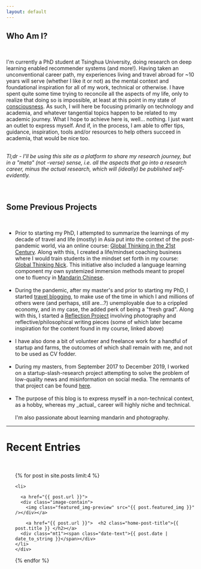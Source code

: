 ```yaml
---
layout: default
---
```

<div class="page-content">
    <div class=" text-body paragraph-text-home mx-auto mb2">
<h2>Who Am I?</h2>
<p>
<br>

I'm currently a PhD student at Tsinghua University, doing research on deep learning enabled recommender systems (and more!). Having taken an unconventional career path, my experiences living and travel abroad for ~10 years will serve (whether I like it or not) as the mental context and foundational inspiration for all of my work, technical or otherwise. I have spent quite some time trying to reconcile all the aspects of my life, only to realize that doing so is impossible, at least at this point in my state of <a href="/">consciousness</a>. As such, I will here be focusing primarily on technology and academia, and whatever tangential topics happen to be related to my academic journey. What I hope to achieve here is, well... nothing. I just want an outlet to express myself. And if, in the process, I am able to offer tips, guidance, inspiration, tools and/or resources to help others succeed in academia, that would be nice too.
<br>
<br>
<div style="font-style: italic;">
Tl;dr - I'll be using this site as a platform to share my research journey, but in a "meta" (not -verse) sense, i.e. all the aspects that go into a research career, minus the actual research, which will (ideally) be published self-evidently. </div>
<br>
<br>

<h2> Some Previous Projects </h2>
<br>

<div class="content-list">

<p >
<ul>
<li>
Prior to starting my PhD, I attempted to summarize the learnings of my decade of travel and life (mostly) in Asia put into the context of the post-pandemic world, via an online course: <a href="https://www.globalthinkingcourse.com">Global Thinking in the 21st Century</a>. Along with this, I created a life/mindset coaching business where I would train students in the mindset set forth in my course: <a href="https://www.nicksnomadlife.com/">Global Thinking Nick</a>. This initiative also included a language learning component my own systemized immersion methods meant to propel one to fluency in <a href="https://nicksnomadlife.com/you-dont-need-to-be-in-china-to-learn-chinese/" >Mandarin Chinese</a>. </li>
<br>
<li>
During the pandemic, after my master's and prior to starting my PhD, I started <a href="https://www.nickstravelworld.com">travel blogging</a>, to make use of the time in which I and millions of others were (and perhaps, still are...?) unemployable due to a crippled economy, and in my case, the added perk of being a "fresh grad". Along with this, I started a <a href="/reflection-project">Reflection Project</a> involving photography and reflective/philosophical writing pieces (some of which later became inspiration for the content found in my course, linked above)</li>
<br>
<li>
I have also done a bit of volunteer and freelance work for a handful of startup and farms, the outcomes of which shall remain with me, and not to be used as CV fodder.</li>
<br>
<li>During my masters, from September 2017 to December 2019, I worked on a startup-slash-research project attempting to solve the problem of low-quality news and misinformation on social media. The remnants of that project can be found <a href="inflo">here</a>.</li>
<br>
<li>
 The purpose of this blog is to express myself in a non-technical context, as a hobby, whereas my _actual_ career will highly niche and technical.</li>
<br>
 I'm also passionate about learning mandarin and photography.

</p>

</div>
</div>

<hr>

<div class="recent-entries-container">

<h1 class="center"> Recent Entries </h1>
<br>
<div class="recent-entries clearfix">

<ul class="list-reset post-list">
  {% for post in site.posts limit:4 %}
  <div class="post-preview post-preview-home sm-col sm-col-3">

    <li>

      <a href="{{ post.url }}">
	  <div class="image-contain">
        <img class="featured_img-preview" src="{{ post.featured_img }}" /></div></a>

        <a href="{{ post.url }}">  <h2 class="home-post-title">{{ post.title }} </h2></a>
      <div class="mt1"><span class="date-text">{{ post.date | date_to_string }}</span></div>
    </li>
	</div>
  {% endfor %}
</ul>

</div>
</div>
</div>
